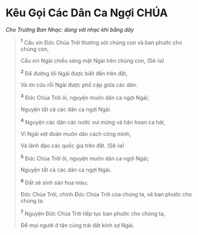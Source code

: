 # Kêu Gọi Các Dân Ca Ngợi **CHÚA**
*Cho Trưởng Ban Nhạc: dùng với nhạc khí bằng dây*

> <sup><b>1</b></sup> Cầu xin Đức Chúa Trời thương xót chúng con và ban phước cho chúng con,
>
> Cầu xin Ngài chiếu sáng mặt Ngài trên chúng con, (Sê-la)
>
> <sup><b>2</b></sup> Để đường lối Ngài được biết đến trên đất,
>
> Và ơn cứu rỗi Ngài được phổ cập giữa các dân.
>
> <sup><b>3</b></sup> Đức Chúa Trời ôi, nguyện muôn dân ca ngợi Ngài;
>
> Nguyện tất cả các dân ca ngợi Ngài.
>
> <sup><b>4</b></sup> Nguyện các dân các nước vui mừng và hân hoan ca hát,
>
> Vì Ngài xét đoán muôn dân cách công minh,
>
> Và lãnh đạo các quốc gia trên đất. (Sê-la)
>
> <sup><b>5</b></sup> Đức Chúa Trời ôi, nguyện muôn dân ca ngợi Ngài;
>
> Nguyện tất cả các dân ca ngợi Ngài.
>
> <sup><b>6</b></sup> Đất sẽ sinh sản hoa màu;
>
> Đức Chúa Trời, chính Đức Chúa Trời của chúng ta, sẽ ban phước cho chúng ta.
>
> <sup><b>7</b></sup> Nguyện Đức Chúa Trời tiếp tục ban phước cho chúng ta,
>
> Để mọi người ở tận cùng trái đất kính sợ Ngài.